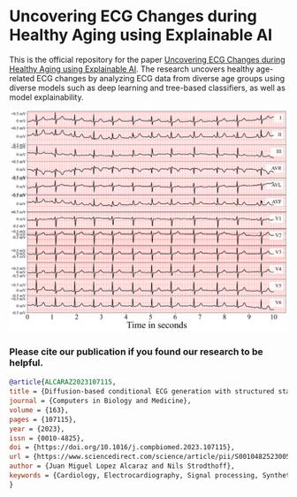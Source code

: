 # Uncovering ECG Changes during Healthy Aging using Explainable AI

This is the official repository for the paper [Uncovering ECG Changes during Healthy Aging using Explainable AI](https://doi.org/10.1016/j.compbiomed.2023.107115). The research uncovers healthy age-related ECG changes by analyzing ECG data from diverse age groups using diverse models such as deep learning and tree-based classifiers, as well as model explainability.


![alt text](https://github.com/AI4HealthUOL/SSSD-ECG/blob/main/clinical%20evaluation/diagnosis%20on%20normal%20samples/plots/reports/SSSD.png?style=centerme)




### Please cite our publication if you found our research to be helpful.

```bibtex
@article{ALCARAZ2023107115,
title = {Diffusion-based conditional ECG generation with structured state space models},
journal = {Computers in Biology and Medicine},
volume = {163},
pages = {107115},
year = {2023},
issn = {0010-4825},
doi = {https://doi.org/10.1016/j.compbiomed.2023.107115},
url = {https://www.sciencedirect.com/science/article/pii/S0010482523005802},
author = {Juan Miguel Lopez Alcaraz and Nils Strodthoff},
keywords = {Cardiology, Electrocardiography, Signal processing, Synthetic data, Diffusion models, Time series},
}

```
